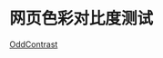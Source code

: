 # 网页色彩对比度测试
[OddContrast](https://www.oddcontrast.com/#oklch__oklch(0.359_0.1333_265.49)__oklch(0.854_0.1061_0.8587)) 

 